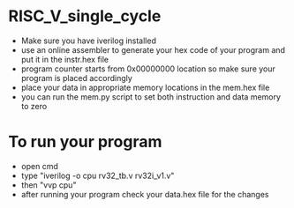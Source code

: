 # RISC_V_single_cycle


* Make sure you have iverilog installed
* use an online assembler to generate your hex code of your program and put it in the instr.hex file
* program counter starts from 0x00000000 location so make sure your program is placed accordingly
* place your data in appropriate memory locations in the mem.hex file
* you can run the mem.py script to set both instruction and data memory to zero

# To run your program

* open cmd
* type "iverilog -o cpu  rv32_tb.v rv32i_v1.v"
* then "vvp cpu"
* after running your program check your data.hex file for the changes
